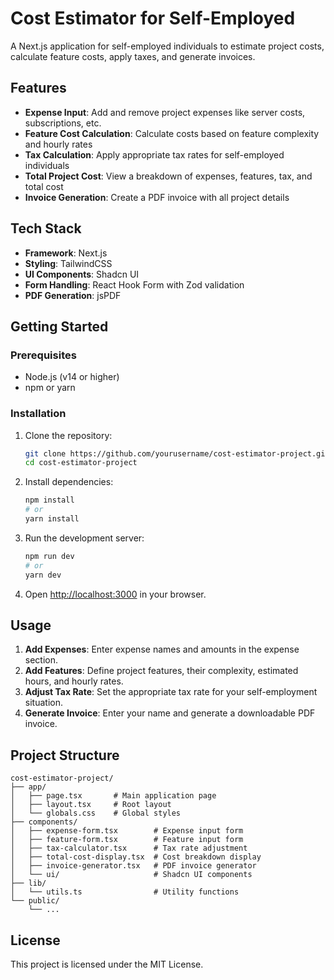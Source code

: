 # Cost Estimator for Self-Employed

A Next.js application for self-employed individuals to estimate project costs, calculate feature costs, apply taxes, and generate invoices.

## Features

- **Expense Input**: Add and remove project expenses like server costs, subscriptions, etc.
- **Feature Cost Calculation**: Calculate costs based on feature complexity and hourly rates
- **Tax Calculation**: Apply appropriate tax rates for self-employed individuals
- **Total Project Cost**: View a breakdown of expenses, features, tax, and total cost
- **Invoice Generation**: Create a PDF invoice with all project details

## Tech Stack

- **Framework**: Next.js
- **Styling**: TailwindCSS
- **UI Components**: Shadcn UI
- **Form Handling**: React Hook Form with Zod validation
- **PDF Generation**: jsPDF

## Getting Started

### Prerequisites

- Node.js (v14 or higher)
- npm or yarn

### Installation

1. Clone the repository:
   ```bash
   git clone https://github.com/yourusername/cost-estimator-project.git
   cd cost-estimator-project
   ```

2. Install dependencies:
   ```bash
   npm install
   # or
   yarn install
   ```

3. Run the development server:
   ```bash
   npm run dev
   # or
   yarn dev
   ```

4. Open [http://localhost:3000](http://localhost:3000) in your browser.

## Usage

1. **Add Expenses**: Enter expense names and amounts in the expense section.
2. **Add Features**: Define project features, their complexity, estimated hours, and hourly rates.
3. **Adjust Tax Rate**: Set the appropriate tax rate for your self-employment situation.
4. **Generate Invoice**: Enter your name and generate a downloadable PDF invoice.

## Project Structure

```
cost-estimator-project/
├── app/
│   ├── page.tsx       # Main application page
│   ├── layout.tsx     # Root layout
│   └── globals.css    # Global styles
├── components/
│   ├── expense-form.tsx        # Expense input form
│   ├── feature-form.tsx        # Feature input form
│   ├── tax-calculator.tsx      # Tax rate adjustment
│   ├── total-cost-display.tsx  # Cost breakdown display
│   ├── invoice-generator.tsx   # PDF invoice generator
│   └── ui/                     # Shadcn UI components
├── lib/
│   └── utils.ts                # Utility functions
└── public/
    └── ...
```

## License

This project is licensed under the MIT License. 